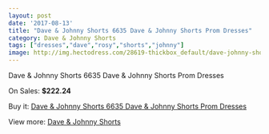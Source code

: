 ```yaml
---
layout: post
date: '2017-08-13'
title: "Dave & Johnny Shorts 6635 Dave & Johnny Shorts Prom Dresses"
category: Dave & Johnny Shorts
tags: ["dresses","dave","rosy","shorts","johnny"]
image: http://img.hectodress.com/28619-thickbox_default/dave-johnny-shorts-6635-dave-johnny-shorts-prom-dresses.jpg
---
```

Dave & Johnny Shorts 6635 Dave & Johnny Shorts Prom Dresses

On Sales: **$222.24**
<a href="https://www.hectodress.com/dave-johnny-shorts/13347-dave-johnny-shorts-6635-dave-johnny-shorts-prom-dresses.html"><amp-img layout="responsive" width="600" height="600" src="//img.hectodress.com/28619-thickbox_default/dave-johnny-shorts-6635-dave-johnny-shorts-prom-dresses.jpg" alt="Dave & Johnny Shorts 6635 Dave & Johnny Shorts Prom Dresses 0" /></a>
<a href="https://www.hectodress.com/dave-johnny-shorts/13347-dave-johnny-shorts-6635-dave-johnny-shorts-prom-dresses.html"><amp-img layout="responsive" width="600" height="600" src="//img.hectodress.com/28620-thickbox_default/dave-johnny-shorts-6635-dave-johnny-shorts-prom-dresses.jpg" alt="Dave & Johnny Shorts 6635 Dave & Johnny Shorts Prom Dresses 1" /></a>

Buy it: [Dave & Johnny Shorts 6635 Dave & Johnny Shorts Prom Dresses](https://www.hectodress.com/dave-johnny-shorts/13347-dave-johnny-shorts-6635-dave-johnny-shorts-prom-dresses.html "Dave & Johnny Shorts 6635 Dave & Johnny Shorts Prom Dresses")

View more: [Dave & Johnny Shorts](https://www.hectodress.com/214-dave-johnny-shorts "Dave & Johnny Shorts")